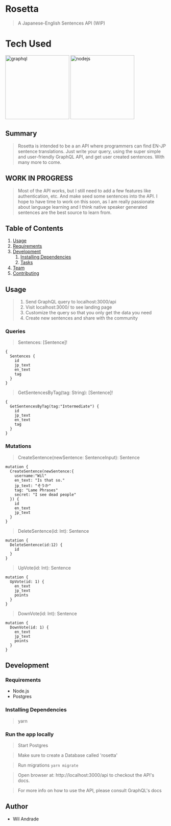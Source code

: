 # Rosetta #
> A Japanese-English Sentences API (WIP)

# Tech Used #
<img src="https://cdn-images-1.medium.com/max/1000/1*IvCDlfi3vQfgyKO1eFv4jA.png" alt="graphql" width="200">
<img src="https://nodejs.org/static/images/logos/nodejs-new-pantone-black.png" alt="nodejs" width="200">

## Summary ##
  > Rosetta is intended to be a an API where programmers can find EN-JP sentence translations. Just write your query, using the super simple and user-friendly GraphQL API, and get user created sentences. With many more to come.
  
 ## WORK IN PROGRESS ##
 > Most of the API works, but I still need to add a few features like authentication, etc. And make seed some sentences into the API. I hope to have time to work on this soon, as I am really passionate about language learning and I think native speaker generated sentences are the best source to learn from.

## Table of Contents

1. [Usage](#Usage)
1. [Requirements](#requirements)
1. [Development](#development)
    1. [Installing Dependencies](#installing-dependencies)
    1. [Tasks](#tasks)
1. [Team](#team)
1. [Contributing](#contributing)

## Usage

> 1) Send GraphQL query to localhost:3000/api
> 2) Visit localhost:3000/ to see landing page
> 3) Customize the query so that you only get the data you need
> 4) Create new sentences and share with the community 

### Queries
> Sentences: [Sentence]!
```
{
  Sentences {
    id
    jp_text
    en_text
    tag
  }
}

```
> GetSentencesByTag(tag: String): [Sentence]!
```
{
  GetSentencesByTag(tag:"Intermediate") {
    id
    jp_text
    en_text
    tag
  }
}
```
### Mutations
> CreateSentence(newSentence: SentenceInput): Sentence
```
mutation {
  CreateSentence(newSentence:{
    username:"Wil"
    en_text: "Is that so."
    jp_text: "そうか"
    tag: "Lame Phrases"
    secret: "I see dead people"
  }) {
    id
    en_text
    jp_text
  }
}
```
> DeleteSentence(id: Int): Sentence
```
mutation {
  DeleteSentence(id:12) {
    id
  }
}
```
> UpVote(id: Int): Sentence
```
mutation {
  UpVote(id: 1) {
    en_text
    jp_text
    points
  }
}
```
> DownVote(id: Int): Sentence
```
mutation {
  DownVote(id: 1) {
    en_text
    jp_text
    points
  }
}
```


## Development

### Requirements

- Node.js
- Postgres

### Installing Dependencies

> yarn 


### Run the app locally

>Start Postgres

>Make sure to create a Database called 'rosetta'

> Run migrations
```yarn migrate```

> Open browser at: http://localhost:3000/api to checkout the API's docs. 

> For more info on how to use the API, please consult GraphQL's docs

## Author

  - Wil Andrade


